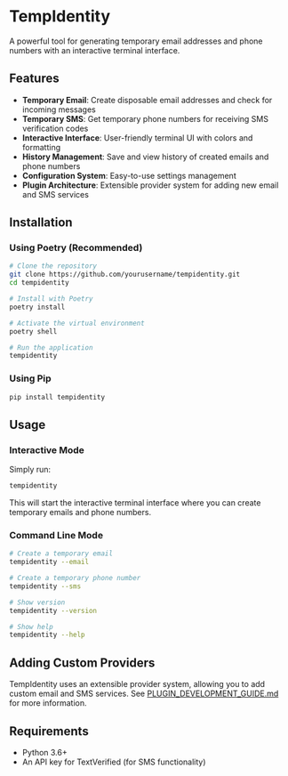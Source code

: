 # TempIdentity

A powerful tool for generating temporary email addresses and phone numbers with an interactive terminal interface.

## Features

- **Temporary Email**: Create disposable email addresses and check for incoming messages
- **Temporary SMS**: Get temporary phone numbers for receiving SMS verification codes
- **Interactive Interface**: User-friendly terminal UI with colors and formatting
- **History Management**: Save and view history of created emails and phone numbers
- **Configuration System**: Easy-to-use settings management
- **Plugin Architecture**: Extensible provider system for adding new email and SMS services

## Installation

### Using Poetry (Recommended)

```bash
# Clone the repository
git clone https://github.com/yourusername/tempidentity.git
cd tempidentity

# Install with Poetry
poetry install

# Activate the virtual environment
poetry shell

# Run the application
tempidentity
```

### Using Pip

```bash
pip install tempidentity
```

## Usage

### Interactive Mode

Simply run:

```bash
tempidentity
```

This will start the interactive terminal interface where you can create temporary emails and phone numbers.

### Command Line Mode

```bash
# Create a temporary email
tempidentity --email

# Create a temporary phone number
tempidentity --sms

# Show version
tempidentity --version

# Show help
tempidentity --help
```

## Adding Custom Providers

TempIdentity uses an extensible provider system, allowing you to add custom email and SMS services. 
See [PLUGIN_DEVELOPMENT_GUIDE.md](PLUGIN_DEVELOPMENT_GUIDE.md) for more information.

## Requirements

- Python 3.6+
- An API key for TextVerified (for SMS functionality)